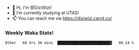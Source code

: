 - 👋 Hi, I’m @DiziWizi!
- 🌱 I’m currently studying at UTAS!
- 📫 You can reach me via https://diziwizi.carrd.co/

### Weekly Waka Stats!
<!--START_SECTION:waka-->

```text
Other   68 hrs 56 mins  ████████████████████████▓   99.14 %
```

<!--END_SECTION:waka-->
